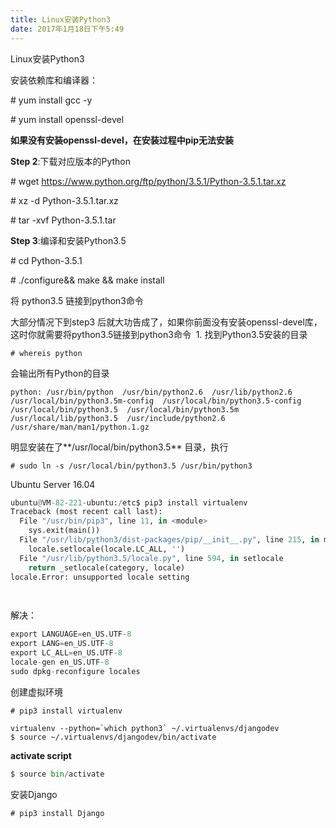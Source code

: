 ```yaml
---
title: Linux安装Python3
date: 2017年1月18日下午5:49
---
```




Linux安装Python3



安装依赖库和编译器：

\# yum install gcc -y

\# yum install openssl-devel

**如果没有安装openssl-devel，在安装过程中pip无法安装**

**Step 2**:下载对应版本的Python

\# wget https://www.python.org/ftp/python/3.5.1/Python-3.5.1.tar.xz

\# xz -d Python-3.5.1.tar.xz 

\# tar -xvf Python-3.5.1.tar

**Step 3**:编译和安装Python3.5

\# cd Python-3.5.1

\# ./configure&& make && make install

将 python3.5 链接到python3命令

大部分情况下到step3 后就大功告成了，如果你前面没有安装openssl-devel库，这时你就需要将python3.5链接到python3命令  1. 找到Python3.5安装的目录

```shell
# whereis python
```

会输出所有Python的目录

```shell
python: /usr/bin/python  /usr/bin/python2.6  /usr/lib/python2.6  /usr/local/bin/python3.5m-config  /usr/local/bin/python3.5-config  /usr/local/bin/python3.5  /usr/local/bin/python3.5m  /usr/local/lib/python3.5  /usr/include/python2.6  /usr/share/man/man1/python.1.gz
```

明显安装在了**/usr/local/bin/python3.5** 目录，执行

```shell
# sudo ln -s /usr/local/bin/python3.5 /usr/bin/python3
```



Ubuntu Server 16.04

```python
ubuntu@VM-82-221-ubuntu:/etc$ pip3 install virtualenv
Traceback (most recent call last):
  File "/usr/bin/pip3", line 11, in <module>
    sys.exit(main())
  File "/usr/lib/python3/dist-packages/pip/__init__.py", line 215, in main
    locale.setlocale(locale.LC_ALL, '')
  File "/usr/lib/python3.5/locale.py", line 594, in setlocale
    return _setlocale(category, locale)
locale.Error: unsupported locale setting

    
```

解决：

```python
export LANGUAGE=en_US.UTF-8
export LANG=en_US.UTF-8
export LC_ALL=en_US.UTF-8
locale-gen en_US.UTF-8
sudo dpkg-reconfigure locales
```





创建虚拟环境

```shell
# pip3 install virtualenv
```

```shell
virtualenv --python=`which python3` ~/.virtualenvs/djangodev
$ source ~/.virtualenvs/djangodev/bin/activate
```

**activate script**

```python
$ source bin/activate
```



安装Django

```shell
# pip3 install Django
```


